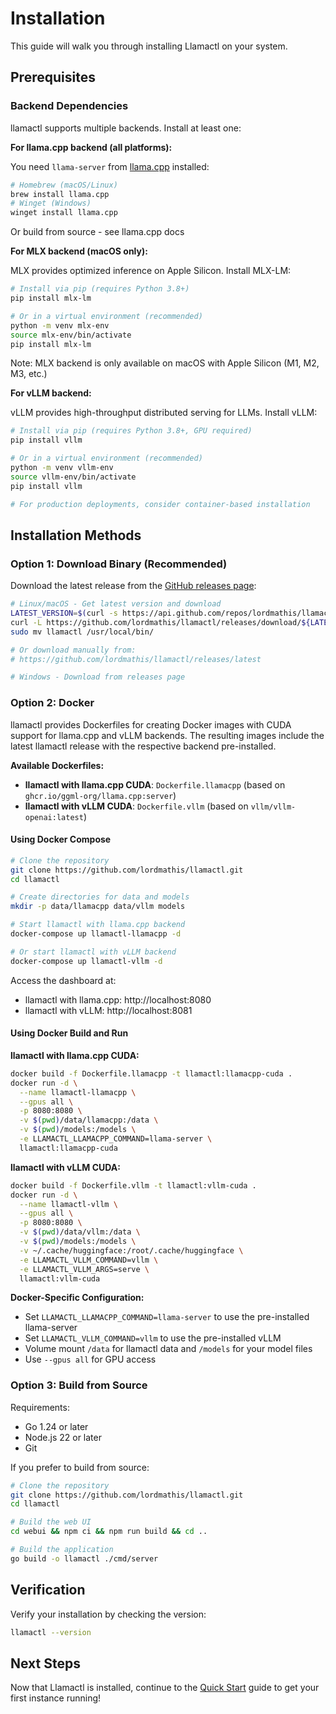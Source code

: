 # Installation

This guide will walk you through installing Llamactl on your system.

## Prerequisites

### Backend Dependencies

llamactl supports multiple backends. Install at least one:

**For llama.cpp backend (all platforms):**

You need `llama-server` from [llama.cpp](https://github.com/ggml-org/llama.cpp) installed:

```bash
# Homebrew (macOS/Linux)
brew install llama.cpp
# Winget (Windows)
winget install llama.cpp
```

Or build from source - see llama.cpp docs

**For MLX backend (macOS only):**

MLX provides optimized inference on Apple Silicon. Install MLX-LM:

```bash
# Install via pip (requires Python 3.8+)
pip install mlx-lm

# Or in a virtual environment (recommended)
python -m venv mlx-env
source mlx-env/bin/activate
pip install mlx-lm
```

Note: MLX backend is only available on macOS with Apple Silicon (M1, M2, M3, etc.)

**For vLLM backend:**

vLLM provides high-throughput distributed serving for LLMs. Install vLLM:

```bash
# Install via pip (requires Python 3.8+, GPU required)
pip install vllm

# Or in a virtual environment (recommended)
python -m venv vllm-env
source vllm-env/bin/activate
pip install vllm

# For production deployments, consider container-based installation
```

## Installation Methods

### Option 1: Download Binary (Recommended)

Download the latest release from the [GitHub releases page](https://github.com/lordmathis/llamactl/releases):

```bash
# Linux/macOS - Get latest version and download
LATEST_VERSION=$(curl -s https://api.github.com/repos/lordmathis/llamactl/releases/latest | grep '"tag_name":' | sed -E 's/.*"([^"]+)".*/\1/')
curl -L https://github.com/lordmathis/llamactl/releases/download/${LATEST_VERSION}/llamactl-${LATEST_VERSION}-$(uname -s | tr '[:upper:]' '[:lower:]')-$(uname -m).tar.gz | tar -xz
sudo mv llamactl /usr/local/bin/

# Or download manually from:
# https://github.com/lordmathis/llamactl/releases/latest

# Windows - Download from releases page
```

### Option 2: Docker

llamactl provides Dockerfiles for creating Docker images with CUDA support for llama.cpp and vLLM backends. The resulting images include the latest llamactl release with the respective backend pre-installed.

**Available Dockerfiles:**
- **llamactl with llama.cpp CUDA**: `Dockerfile.llamacpp` (based on `ghcr.io/ggml-org/llama.cpp:server`)
- **llamactl with vLLM CUDA**: `Dockerfile.vllm` (based on `vllm/vllm-openai:latest`)

#### Using Docker Compose

```bash
# Clone the repository
git clone https://github.com/lordmathis/llamactl.git
cd llamactl

# Create directories for data and models
mkdir -p data/llamacpp data/vllm models

# Start llamactl with llama.cpp backend
docker-compose up llamactl-llamacpp -d

# Or start llamactl with vLLM backend
docker-compose up llamactl-vllm -d
```

Access the dashboard at:
- llamactl with llama.cpp: http://localhost:8080
- llamactl with vLLM: http://localhost:8081

#### Using Docker Build and Run

**llamactl with llama.cpp CUDA:**
```bash
docker build -f Dockerfile.llamacpp -t llamactl:llamacpp-cuda .
docker run -d \
  --name llamactl-llamacpp \
  --gpus all \
  -p 8080:8080 \
  -v $(pwd)/data/llamacpp:/data \
  -v $(pwd)/models:/models \
  -e LLAMACTL_LLAMACPP_COMMAND=llama-server \
  llamactl:llamacpp-cuda
```

**llamactl with vLLM CUDA:**
```bash
docker build -f Dockerfile.vllm -t llamactl:vllm-cuda .
docker run -d \
  --name llamactl-vllm \
  --gpus all \
  -p 8080:8080 \
  -v $(pwd)/data/vllm:/data \
  -v $(pwd)/models:/models \
  -v ~/.cache/huggingface:/root/.cache/huggingface \
  -e LLAMACTL_VLLM_COMMAND=vllm \
  -e LLAMACTL_VLLM_ARGS=serve \
  llamactl:vllm-cuda
```

**Docker-Specific Configuration:**
- Set `LLAMACTL_LLAMACPP_COMMAND=llama-server` to use the pre-installed llama-server
- Set `LLAMACTL_VLLM_COMMAND=vllm` to use the pre-installed vLLM
- Volume mount `/data` for llamactl data and `/models` for your model files
- Use `--gpus all` for GPU access

### Option 3: Build from Source

Requirements:
- Go 1.24 or later
- Node.js 22 or later
- Git

If you prefer to build from source:

```bash
# Clone the repository
git clone https://github.com/lordmathis/llamactl.git
cd llamactl

# Build the web UI
cd webui && npm ci && npm run build && cd ..

# Build the application
go build -o llamactl ./cmd/server
```

## Verification

Verify your installation by checking the version:

```bash
llamactl --version
```

## Next Steps

Now that Llamactl is installed, continue to the [Quick Start](quick-start.md) guide to get your first instance running!
